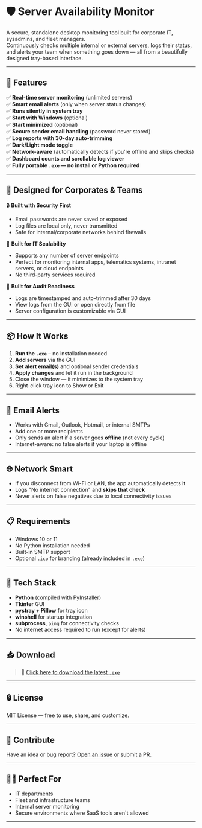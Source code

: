 # 🛡️ Server Availability Monitor

A secure, standalone desktop monitoring tool built for corporate IT, sysadmins, and fleet managers.  
Continuously checks multiple internal or external servers, logs their status, and alerts your team when something goes down — all from a beautifully designed tray-based interface.

---

## 🚀 Features

✅ **Real-time server monitoring** (unlimited servers)  
✅ **Smart email alerts** (only when server status changes)  
✅ **Runs silently in system tray**  
✅ **Start with Windows** (optional)  
✅ **Start minimized** (optional)  
✅ **Secure sender email handling** (password never stored)  
✅ **Log reports with 30-day auto-trimming**  
✅ **Dark/Light mode toggle**  
✅ **Network-aware** (automatically detects if you're offline and skips checks)  
✅ **Dashboard counts and scrollable log viewer**  
✅ **Fully portable `.exe` — no install or Python required**

---

## 🧱 Designed for Corporates & Teams

🔒 **Built with Security First**  
- Email passwords are never saved or exposed  
- Log files are local only, never transmitted  
- Safe for internal/corporate networks behind firewalls  

🧠 **Built for IT Scalability**  
- Supports any number of server endpoints  
- Perfect for monitoring internal apps, telematics systems, intranet servers, or cloud endpoints  
- No third-party services required

📂 **Built for Audit Readiness**  
- Logs are timestamped and auto-trimmed after 30 days  
- View logs from the GUI or open directly from file  
- Server configuration is customizable via GUI

---

## 📦 How It Works

1. **Run the `.exe`** – no installation needed  
2. **Add servers** via the GUI  
3. **Set alert email(s)** and optional sender credentials  
4. **Apply changes** and let it run in the background  
5. Close the window — it minimizes to the system tray  
6. Right-click tray icon to Show or Exit

---

## 📨 Email Alerts

- Works with Gmail, Outlook, Hotmail, or internal SMTPs  
- Add one or more recipients  
- Only sends an alert if a server goes **offline** (not every cycle)  
- Internet-aware: no false alerts if your laptop is offline

---

## 🌐 Network Smart

- If you disconnect from Wi-Fi or LAN, the app automatically detects it  
- Logs "No internet connection" and **skips that check**  
- Never alerts on false negatives due to local connectivity issues

---

## 📋 Requirements

- Windows 10 or 11  
- No Python installation needed  
- Built-in SMTP support  
- Optional `.ico` for branding (already included in `.exe`)

---

## 🧰 Tech Stack

- **Python** (compiled with PyInstaller)  
- **Tkinter** GUI  
- **pystray + Pillow** for tray icon  
- **winshell** for startup integration  
- **subprocess**, `ping` for connectivity checks  
- No internet access required to run (except for alerts)

---

## 📥 Download

> 🚀 [Click here to download the latest `.exe`](https://drive.google.com/file/d/1OZgoMp9dQMpJzRCPuSuXMdmRJbf4G8hg/view?usp=drive_link)

---

## 🔒 License

MIT License — free to use, share, and customize.

---

## 🤝 Contribute

Have an idea or bug report? [Open an issue](https://github.com/yourusername/server-monitor/issues) or submit a PR.

---

## 🧑‍💼 Perfect For

- IT departments
- Fleet and infrastructure teams
- Internal server monitoring
- Secure environments where SaaS tools aren't allowed

---

